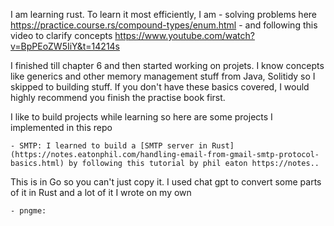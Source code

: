 I am learning rust. To learn it most efficiently, I am - solving problems here https://practice.course.rs/compound-types/enum.html - and following this video to clarify concepts https://www.youtube.com/watch?v=BpPEoZW5IiY&t=14214s

I finished till chapter 6 and then started working on projets. I know concepts like generics and other memory management stuff from Java, Solitidy so I skipped to building stuff. If you don't have these basics covered, I would highly recommend you finish the practise book first.

I like to build projects while learning so here are some projects I implemented in this repo

    - SMTP: I learned to build a [SMTP server in Rust](https://notes.eatonphil.com/handling-email-from-gmail-smtp-protocol-basics.html) by following this tutorial by phil eaton https://notes..

This is in Go so you can't just copy it. I used chat gpt to convert some parts of it in Rust and a lot of it I wrote on my own

    - pngme:
